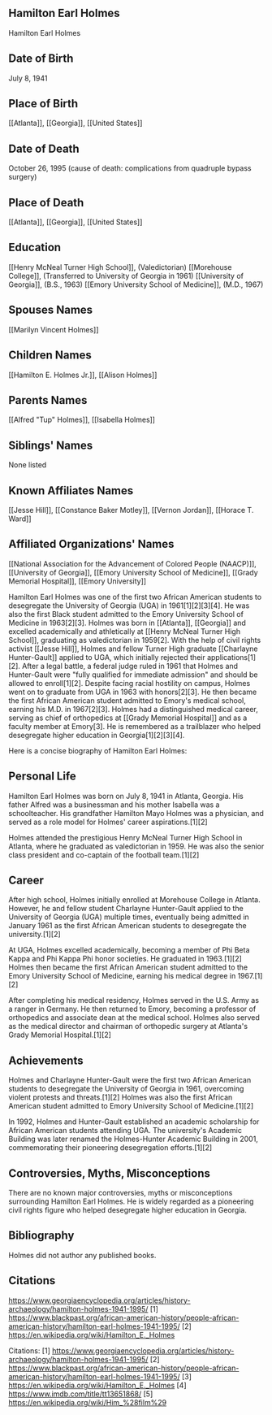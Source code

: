 ## Hamilton Earl Holmes
Hamilton Earl Holmes

## Date of Birth
July 8, 1941

## Place of Birth
[[Atlanta]], [[Georgia]], [[United States]]

## Date of Death
October 26, 1995 (cause of death: complications from quadruple bypass surgery)

## Place of Death
[[Atlanta]], [[Georgia]], [[United States]]

## Education
[[Henry McNeal Turner High School]], (Valedictorian)
[[Morehouse College]], (Transferred to University of Georgia in 1961)
[[University of Georgia]], (B.S., 1963)
[[Emory University School of Medicine]], (M.D., 1967)

## Spouses Names
[[Marilyn Vincent Holmes]]

## Children Names
[[Hamilton E. Holmes Jr.]], [[Alison Holmes]]

## Parents Names
[[Alfred "Tup" Holmes]], [[Isabella Holmes]]

## Siblings' Names
None listed

## Known Affiliates Names
[[Jesse Hill]], [[Constance Baker Motley]], [[Vernon Jordan]], [[Horace T. Ward]]

## Affiliated Organizations' Names
[[National Association for the Advancement of Colored People (NAACP)]], [[University of Georgia]], [[Emory University School of Medicine]], [[Grady Memorial Hospital]], [[Emory University]]

Hamilton Earl Holmes was one of the first two African American students to desegregate the University of Georgia (UGA) in 1961[1][2][3][4]. He was also the first Black student admitted to the Emory University School of Medicine in 1963[2][3]. Holmes was born in [[Atlanta]], [[Georgia]] and excelled academically and athletically at [[Henry McNeal Turner High School]], graduating as valedictorian in 1959[2]. With the help of civil rights activist [[Jesse Hill]], Holmes and fellow Turner High graduate [[Charlayne Hunter-Gault]] applied to UGA, which initially rejected their applications[1][2]. After a legal battle, a federal judge ruled in 1961 that Holmes and Hunter-Gault were "fully qualified for immediate admission" and should be allowed to enroll[1][2]. Despite facing racial hostility on campus, Holmes went on to graduate from UGA in 1963 with honors[2][3]. He then became the first African American student admitted to Emory's medical school, earning his M.D. in 1967[2][3]. Holmes had a distinguished medical career, serving as chief of orthopedics at [[Grady Memorial Hospital]] and as a faculty member at Emory[3]. He is remembered as a trailblazer who helped desegregate higher education in Georgia[1][2][3][4].

Here is a concise biography of Hamilton Earl Holmes:

## Personal Life
Hamilton Earl Holmes was born on July 8, 1941 in Atlanta, Georgia. His father Alfred was a businessman and his mother Isabella was a schoolteacher. His grandfather Hamilton Mayo Holmes was a physician, and served as a role model for Holmes' career aspirations.[1][2]

Holmes attended the prestigious Henry McNeal Turner High School in Atlanta, where he graduated as valedictorian in 1959. He was also the senior class president and co-captain of the football team.[1][2]

## Career
After high school, Holmes initially enrolled at Morehouse College in Atlanta. However, he and fellow student Charlayne Hunter-Gault applied to the University of Georgia (UGA) multiple times, eventually being admitted in January 1961 as the first African American students to desegregate the university.[1][2] 

At UGA, Holmes excelled academically, becoming a member of Phi Beta Kappa and Phi Kappa Phi honor societies. He graduated in 1963.[1][2] Holmes then became the first African American student admitted to the Emory University School of Medicine, earning his medical degree in 1967.[1][2]

After completing his medical residency, Holmes served in the U.S. Army as a ranger in Germany. He then returned to Emory, becoming a professor of orthopedics and associate dean at the medical school. Holmes also served as the medical director and chairman of orthopedic surgery at Atlanta's Grady Memorial Hospital.[1][2]

## Achievements
Holmes and Charlayne Hunter-Gault were the first two African American students to desegregate the University of Georgia in 1961, overcoming violent protests and threats.[1][2] Holmes was also the first African American student admitted to Emory University School of Medicine.[1][2]

In 1992, Holmes and Hunter-Gault established an academic scholarship for African American students attending UGA. The university's Academic Building was later renamed the Holmes-Hunter Academic Building in 2001, commemorating their pioneering desegregation efforts.[1][2]

## Controversies, Myths, Misconceptions
There are no known major controversies, myths or misconceptions surrounding Hamilton Earl Holmes. He is widely regarded as a pioneering civil rights figure who helped desegregate higher education in Georgia.

## Bibliography
Holmes did not author any published books.

## Citations 
https://www.georgiaencyclopedia.org/articles/history-archaeology/hamilton-holmes-1941-1995/
[1] https://www.blackpast.org/african-american-history/people-african-american-history/hamilton-earl-holmes-1941-1995/
[2] https://en.wikipedia.org/wiki/Hamilton_E._Holmes

Citations:
[1] https://www.georgiaencyclopedia.org/articles/history-archaeology/hamilton-holmes-1941-1995/
[2] https://www.blackpast.org/african-american-history/people-african-american-history/hamilton-earl-holmes-1941-1995/
[3] https://en.wikipedia.org/wiki/Hamilton_E._Holmes
[4] https://www.imdb.com/title/tt13651868/
[5] https://en.wikipedia.org/wiki/Him_%28film%29